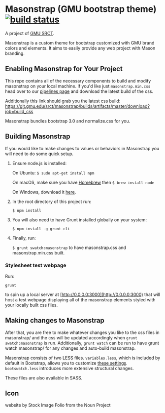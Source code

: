 # Masonstrap (GMU bootstrap theme) [![build status](https://git.gmu.edu/srct/masonstrap/badges/master/build.svg)](https://git.gmu.edu/srct/masonstrap/commits/master)

A project of [GMU SRCT](http://srct.gmu.edu).

Masonstrap is a custom theme for bootstrap customized with GMU brand colors and 
elements. It aims to easily provide any web project with Mason branding.

## Enabling Masonstrap for Your Project
<legend></legend>

This repo contains all of the necessary components to build and modify masonstrap
on your local machine. If you'd like just `masonstrap.min.css` head over to our
[pipelines page](https://git.gmu.edu/srct/masonstrap/pipelines) and download the 
latest build of the css.

Additionally this link should grab you the latest css build:
https://git.gmu.edu/srct/masonstrap/builds/artifacts/master/download?job=build_css

Masonstrap bundles bootstrap 3.0 and normalize.css for you.


## Building Masonstrap
<legend></legend>

If you would like to make changes to values or behaviors in Masonstrap you will 
need to do some quick setup.

1. Ensure node.js is installed:

    On Ubuntu: `$ sudo apt-get install npm`
    
    On macOS, make sure you have [Homebrew](http://brew.sh) then `$ brew install node`
    
    On Windows, download it [here](https://nodejs.org/en/download/).

2. In the root directory of this project run: 

    `$ npm install`

3. You will also need to have Grunt installed globally on your system: 

    `$ npm install -g grunt-cli`

4. Finally, run:

    `$ grunt swatch:masonstrap` to have masonstrap.css and masonstrap.min.css built.
    
### Stylesheet test webpage

Run:

`grunt`

to spin up a local server at [http://0.0.0.0:3000](http://0.0.0.0:3000) that 
will host a test webpage displaying all of the masonstrap elements styled with 
your locally built css files.

## Making changes to Masonstrap
    
After that, you are free to make whatever changes you like to the css files in masonstrap/
and the css will be updated accordingly when `grunt swatch:masonstrap` is run. Additionally,
`grunt watch` can be run to have grunt watch masonstrap/ for any changes and auto-build
masonstrap.

Masonstrap consists of two LESS files. `variables.less`, which is included by default 
in Bootstrap, allows you to customize [these settings](http://getbootstrap.com/customize/#less-variables). 
`bootswatch.less` introduces more extensive structural changes.

These files are also available in SASS.


Icon
------
website by Stock Image Folio from the Noun Project
